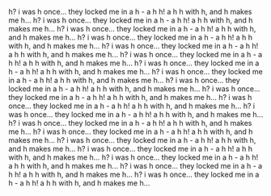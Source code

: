 h?
i was h once...
they locked me in a h -
a h h!
a h h with h,
and h makes me h...
h?
i was h once...
they locked me in a h -
a h h!
a h h with h,
and h makes me h...
h?
i was h once...
they locked me in a h -
a h h!
a h h with h,
and h makes me h...
h?
i was h once...
they locked me in a h -
a h h!
a h h with h,
and h makes me h...
h?
i was h once...
they locked me in a h -
a h h!
a h h with h,
and h makes me h...
h?
i was h once...
they locked me in a h -
a h h!
a h h with h,
and h makes me h...
h?
i was h once...
they locked me in a h -
a h h!
a h h with h,
and h makes me h...
h?
i was h once...
they locked me in a h -
a h h!
a h h with h,
and h makes me h...
h?
i was h once...
they locked me in a h -
a h h!
a h h with h,
and h makes me h...
h?
i was h once...
they locked me in a h -
a h h!
a h h with h,
and h makes me h...
h?
i was h once...
they locked me in a h -
a h h!
a h h with h,
and h makes me h...
h?
i was h once...
they locked me in a h -
a h h!
a h h with h,
and h makes me h...
h?
i was h once...
they locked me in a h -
a h h!
a h h with h,
and h makes me h...
h?
i was h once...
they locked me in a h -
a h h!
a h h with h,
and h makes me h...
h?
i was h once...
they locked me in a h -
a h h!
a h h with h,
and h makes me h...
h?
i was h once...
they locked me in a h -
a h h!
a h h with h,
and h makes me h...
h?
i was h once...
they locked me in a h -
a h h!
a h h with h,
and h makes me h...
h?
i was h once...
they locked me in a h -
a h h!
a h h with h,
and h makes me h...
h?
i was h once...
they locked me in a h -
a h h!
a h h with h,
and h makes me h...
